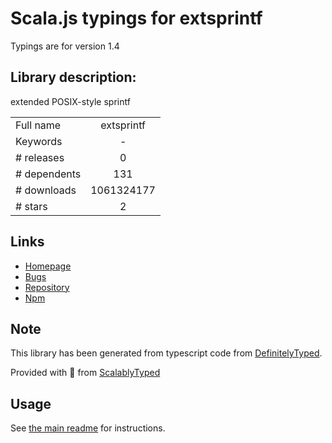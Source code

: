 
# Scala.js typings for extsprintf

Typings are for version 1.4

## Library description:
extended POSIX-style sprintf

|                    |                 |
| ------------------ | :-------------: |
| Full name          | extsprintf |
| Keywords           | - |
| # releases         | 0 |
| # dependents       | 131 |
| # downloads        | 1061324177 |
| # stars            | 2 |

## Links
- [Homepage](https://github.com/davepacheco/node-extsprintf#readme)
- [Bugs](https://github.com/davepacheco/node-extsprintf/issues)
- [Repository](https://github.com/davepacheco/node-extsprintf)
- [Npm](https://www.npmjs.com/package/extsprintf)
    


## Note
This library has been generated from typescript code from [DefinitelyTyped](https://definitelytyped.org).

Provided with :purple_heart: from [ScalablyTyped](https://github.com/oyvindberg/ScalablyTyped)

## Usage
See [the main readme](../../readme.md) for instructions.


